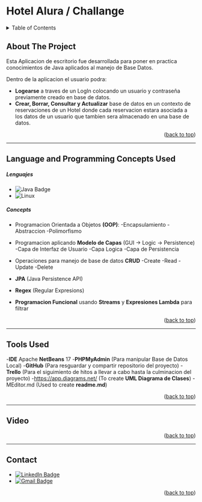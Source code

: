 <a name="readme-top"></a>

# Hotel Alura / Challange 

<!-- TABLE OF CONTENTS -->
<details>
  <summary>Table of Contents</summary>
  <ol>
    <li><a href="#about-the-project">About The Project</a></li>
    <li><a href="#language-and-programming-concepts-used">Language and Programming Concepts Used</a></li>
	<ul>
	<li><a href="#languages">Languages</a></li>
	<li><a href="#concepts">Concepts</a></li>
	</ul>
    <li><a href="#tools-used">Tools Used</a></li>
    <li><a href="#video">Video</a></li>
    <li><a href="#contact">Contact</a></li>
  </ol>
</details>

## About The Project
Esta Aplicacion de escritorio fue desarrollada para poner en practica conocimientos de Java aplicados al manejo de Base Datos.

Dentro de la aplicacion el usuario podra:
- **Logearse** a traves de un LogIn colocando un usuario y contraseña previamente creado en base de datos.
- **Crear, Borrar, Consultar y Actualizar** base de datos en un contexto de reservaciones de un Hotel donde cada reservacion estara asociada a los datos de un usuario que tambien sera almacenado en una base de datos.

<p align="right">(<a href="#readme-top">back to top</a>)</p>

---------------

## Language and Programming Concepts Used

##### Lenguajes 
- <img src="https://img.shields.io/badge/Java-D96704?logo=java&logoColor=white&style=for-the-badge" alt="Java Badge"/>
- <img src="https://img.shields.io/badge/Git-F05032?logo=git&logoColor=black&style=for-the-badge" alt="Linux"/>
  </a>

##### Concepts

- Programacion Orientada a Objetos **(OOP)**:
-Encapsulamiento
-Abstraccion
-Polimorfismo

- Programacion aplicando **Modelo de Capas** 
(GUI -> Logic -> Persistence)
-Capa de Interfaz de Usuario
-Capa Logica
-Capa de Persistencia

- Operaciones para manejo de base de datos **CRUD**
-Create
-Read
-Update
-Delete
- **JPA** (Java Persistence API)
- **Regex** (Regular Expresions)
- **Programacion Funcional** usando **Streams** y **Expresiones Lambda** para filtrar

<p align="right">(<a href="#readme-top">back to top</a>)</p>

-----------

## Tools Used 
-**IDE** Apache **NetBeans** 17
-**PHPMyAdmin** (Para manipular Base de Datos Local)
-**GitHub** (Para resguardar y compartir repositorio del proyecto)
-**Trello** (Para el siguimiento de hitos a llevar a cabo hasta la culminacion del proyecto)
-https://app.diagrams.net/ (To create **UML Diagrama de Clases**)
-MEditor.md (Used to create **readme.md**)

<p align="right">(<a href="#readme-top">back to top</a>)</p>

--------------------------------

## Video

<p align="right">(<a href="#readme-top">back to top</a>)</p>

---------------

## Contact
- <a href="https://www.linkedin.com/in/mprosperini/" target="_blank">
    <img src="https://img.shields.io/badge/LinkedIn-blue?logo=linkedin&logoColor=white&style=for-the-badge" alt="LinkedIn Badge"/>
  </a>
  
- <a href="mailto:mpc7w7@gmail.com" target="_blank">
    <img src="https://img.shields.io/badge/Gmail-red?logo=gmail&logoColor=white&style=for-the-badge" alt="Gmail Badge"/>
  </a>

<p align="right">(<a href="#readme-top">back to top</a>)</p>

